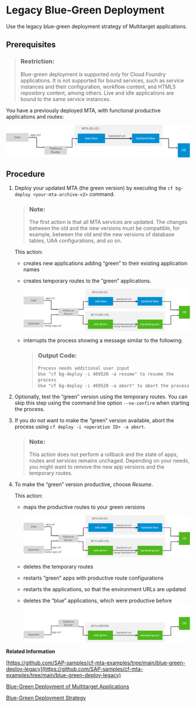 <!-- loio764308c52e68488dac848bae93e9137b -->

# Legacy Blue-Green Deployment

Use the legacy blue-green deployment strategy of Multitarget applications.



<a name="loio764308c52e68488dac848bae93e9137b__prereq_ujy_2sb_2lb"/>

## Prerequisites

> ### Restriction:  
> Blue-green deployment is supported only for Cloud Foundry applications. It is not supported for bound services, such as service instances and their configuration, workflow content, and HTML5 repository content, among others. Live and idle applications are bound to the same service instances.

You have a previously deployed MTA, with functional productive applications and routes:

 ![](images/Blue_Application_Version_of_an_MTA_f76d0da.png) 



<a name="loio764308c52e68488dac848bae93e9137b__steps_ryh_k2m_qcb"/>

## Procedure

1.  Deploy your updated MTA \(the green version\) by executing the `cf bg-deploy <your-mta-archive-v2>` command.

    > ### Note:  
    > The first action is that all MTA services are updated. The changes between the old and the new versions must be compatible, for example, between the old and the new versions of database tables, UAA configurations, and so on.

    This action:

    -   creates new applications adding “green” to their existing application names
    -   creates temporary routes to the “green” applications.

         ![](images/Blue-Green_with_a_Temporatry_Route_6797ebb.png) 

    -   interrupts the process showing a message similar to the following:

        > ### Output Code:  
        > ```
        > Process needs additional user input
        > Use "cf bg-deploy -i 469520 -a resume" to resume the process
        > Use "cf bg-deploy -i 469520 -a abort" to abort the process
        > ```

2.  Optionally, test the “green” version using the temporary routes. You can skip this step using the command line option `--no-confirm` when starting the process.

3.  If you do not want to make the “green” version available, abort the process using `cf deploy -i <operation ID> -a abort`.

    > ### Note:  
    > This action does not perform a rollback and the state of apps, routes and services remains unchaged. Depending on your needs, you might want to remove the new app versions and the temporary routes.

4.  To make the “green” version productive, choose *Resume*.

    This action:

    -   maps the productive routes to your green versions

         ![](images/Blue-Green_Deployment_of_an_MTA_2add17e.png) 

    -   deletes the temporary routes
    -   restarts “green” apps with productive route configurations
    -   restarts the applications, so that the environment URLs are updated
    -   deletes the “blue” applications, which were productive before
     ![](images/Green_Application_version_of_an_MTA_d0dec55.png) 


**Related Information**  


[https://github.com/SAP-samples/cf-mta-examples/tree/main/blue-green-deploy-legacy](https://github.com/SAP-samples/cf-mta-examples/tree/main/blue-green-deploy-legacy)

[Blue-Green Deployment of Multitarget Applications](Blue-Green_Deployment_of_Multitarget_Applications_772ab72.md "Run two identical production environments to employ the blue-green deployment technique.")

[Blue-Green Deployment Strategy](Blue-Green_Deployment_Strategy_7c83810.md "Use the current blue-green deployment of Multitarget applications.")

